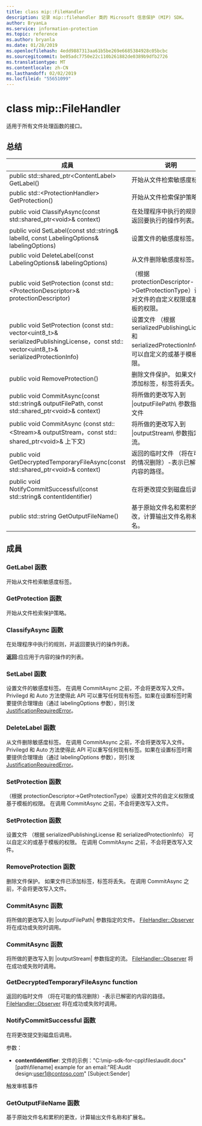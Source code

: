 ```yaml
---
title: class mip::FileHandler
description: 记录 mip::filehandler 类的 Microsoft 信息保护 (MIP) SDK。
author: BryanLa
ms.service: information-protection
ms.topic: reference
ms.author: bryanla
ms.date: 01/28/2019
ms.openlocfilehash: 4edd9887313aa61b5be269e6685384928c05bcbc
ms.sourcegitcommit: be05adc7750e22c110b261882de0389b9dfb2726
ms.translationtype: MT
ms.contentlocale: zh-CN
ms.lasthandoff: 02/02/2019
ms.locfileid: "55651099"
---
```

# <a name="class-mipfilehandler"></a>class mip::FileHandler 
适用于所有文件处理函数的接口。
  
## <a name="summary"></a>总结
 成員                        | 说明                                
--------------------------------|---------------------------------------------
public std::shared_ptr\<ContentLabel\> GetLabel()  |  开始从文件检索敏感度标签。
public std::\<ProtectionHandler\> GetProtection()  |  开始从文件检索保护策略。
public void ClassifyAsync(const std::shared_ptr\<void\>& context)  |  在处理程序中执行的规则，并返回要执行的操作列表。
public void SetLabel(const std::string& labelId, const LabelingOptions& labelingOptions)  |  设置文件的敏感度标签。
public void DeleteLabel(const LabelingOptions& labelingOptions)  |  从文件删除敏感度标签。
public void SetProtection (const std::\<ProtectionDescriptor\>& protectionDescriptor)  |  （根据 protectionDescriptor->GetProtectionType）设置对文件的自定义权限或基于模板的权限。
public void SetProtection (const std:: vector\<uint8_t\>& serializedPublishingLicense，const std:: vector\<uint8_t\>& serializedProtectionInfo)  |  设置文件 （根据 serializedPublishingLicense 和 serializedProtectionInfo） 可以自定义的或基于模板的权限。
public void RemoveProtection()  |  删除文件保护。 如果文件已添加标签，标签将丢失。
public void CommitAsync(const std::string& outputFilePath, const std::shared_ptr\<void\>& context) | 将所做的更改写入到 \|outputFilePath\ 参数指定的文件 |  参数。
public void CommitAsync (const std::\<Stream\>& outputStream，const std:: shared_ptr\<void\>& 上下文) | 将所做的更改写入到 \|outputStream\ 参数指定的流。 |  参数。
public void GetDecryptedTemporaryFileAsync(const std::shared_ptr\<void\>& context)  |  返回的临时文件 （将在可能的情况删除）-表示已解密的内容的路径。
public void NotifyCommitSuccessful(const std::string& contentIdentifier)  |  在将更改提交到磁盘后调用。
public std::string GetOutputFileName()  |  基于原始文件名和累积的更改，计算输出文件名称和扩展名。
  
## <a name="members"></a>成員
  
### <a name="getlabel-function"></a>GetLabel 函数
开始从文件检索敏感度标签。
  
### <a name="getprotection-function"></a>GetProtection 函数
开始从文件检索保护策略。
  
### <a name="classifyasync-function"></a>ClassifyAsync 函数
在处理程序中执行的规则，并返回要执行的操作列表。

  
**返回**:应应用于内容的操作的列表。
  
### <a name="setlabel-function"></a>SetLabel 函数
设置文件的敏感度标签。
在调用 CommitAsync 之前，不会将更改写入文件。 Privilegd 和 Auto 方法使得此 API 可以重写任何现有标签。如果在设置标签时需要提供合理理由（通过 labelingOptions 参数），则引发 [JustificationRequiredError](class_mip_justificationrequirederror.md)。
  
### <a name="deletelabel-function"></a>DeleteLabel 函数
从文件删除敏感度标签。
在调用 CommitAsync 之前，不会将更改写入文件。 Privilegd 和 Auto 方法使得此 API 可以重写任何现有标签。如果在设置标签时需要提供合理理由（通过 labelingOptions 参数），则引发 [JustificationRequiredError](class_mip_justificationrequirederror.md)。
  
### <a name="setprotection-function"></a>SetProtection 函数
（根据 protectionDescriptor->GetProtectionType）设置对文件的自定义权限或基于模板的权限。
在调用 CommitAsync 之前，不会将更改写入文件。
  
### <a name="setprotection-function"></a>SetProtection 函数
设置文件 （根据 serializedPublishingLicense 和 serializedProtectionInfo） 可以自定义的或基于模板的权限。
在调用 CommitAsync 之前，不会将更改写入文件。
  
### <a name="removeprotection-function"></a>RemoveProtection 函数
删除文件保护。 如果文件已添加标签，标签将丢失。
在调用 CommitAsync 之前，不会将更改写入文件。
  
### <a name="commitasync-function"></a>CommitAsync 函数
将所做的更改写入到 |outputFilePath| 参数指定的文件。
[FileHandler::Observer](class_mip_filehandler_observer.md) 将在成功或失败时调用。
  
### <a name="commitasync-function"></a>CommitAsync 函数
将所做的更改写入到 |outputStream| 参数指定的流。
[FileHandler::Observer](class_mip_filehandler_observer.md) 将在成功或失败时调用。
  
### <a name="getdecryptedtemporaryfileasync-function"></a>GetDecryptedTemporaryFileAsync function
返回的临时文件 （将在可能的情况删除）-表示已解密的内容的路径。
[FileHandler::Observer](class_mip_filehandler_observer.md) 将在成功或失败时调用。
  
### <a name="notifycommitsuccessful-function"></a>NotifyCommitSuccessful 函数
在将更改提交到磁盘后调用。

参数：  
* **contentIdentifier**: 文件的示例："C:\mip-sdk-for-cpp\files\audit.docx" [path\filename] example for an email:"RE:Audit design:user1@contoso.com" [Subject:Sender] 


触发审核事件
  
### <a name="getoutputfilename-function"></a>GetOutputFileName 函数
基于原始文件名和累积的更改，计算输出文件名称和扩展名。